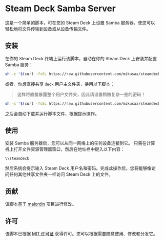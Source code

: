 # Steam Deck Samba Server

这是一个简单的脚本，可在您的 Steam Deck 上设置 Samba 服务器，使您可以轻松地将文件传输到设备或从设备传输文件。


## 安装

在你的 Steam Deck 终端上运行该脚本，自动在你的 Steam Deck 上安装并配置 Samba 服务：

```bash
sh -c "$(curl -fsSL https://raw.githubusercontent.com/mikusaa/steamdeck-samba-server/main/script.sh)"
```

或者，你想直接共享 `deck` 用户主文件夹，换用以下脚本：

> 这样将直接暴露整个用户文件夹，因此请设置稍微复杂一些的密码！

```bash
sh -c "$(curl -fsSL https://raw.githubusercontent.com/mikusaa/steamdeck-samba-server/main/script-home.sh)"
```

之后会自动下载并运行脚本文件，根据提示操作。

## 使用

安装 Samba 服务器后，您可以从同一网络上的任何设备连接到它。 只需在计算机上打开文件资源管理器窗口，然后在地址栏中键入以下内容：

```
\\steamdeck
```

然后系统会提示输入 Steam Deck 用户名和密码。完成此操作后，您将能够像访问任何其他共享文件夹一样访问 Steam Deck 上的文件。

## 贡献

该脚本基于 [malordin](https://github.com/malordin/steamdeck-samba-server) 项目进行修改。

## 许可

该脚本已根据 [MIT 许可证](https://github.com/malordin/steamdeck-samba-server/blob/main/LICENSE) 获得许可。您可以根据需要随意使用、修改和分发它。